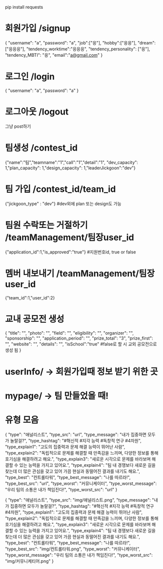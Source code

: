 pip install requests

# 회원가입 /signup

{
"username": "a",
"password": "a",
"job":["응"],
"hobby":["응응"],
"dream":["응응응"],
"tendency_worktime":"응응응",
"tendency_personality": ["응"],
"tendency_MBTI": "응",
"email":"a@gmail.com"
}

# 로그인 /login

{
"username": "a",
"password": "a"
}

# 로그아웃 /logout

그냥 post하기

# 팀생성 /contest_id

{"name":"팀","teamname":"1","call":"1","detail":"1",
"dev_capacity": 1,"plan_capacity": 1,"design_capacity": 1,"leaderJickgoon":"dev"}

# 팀 가입 /contest_id/team_id

{"jickgoon_type" : "dev"} #dev외에 plan 또는 design도 가능

# 팀원 수락또는 거절하기 /teamManagement/팀장user_id

{"application_id":1,"is_approved":"true"} #지원번호id, true or false

# 멤버 내보내기 /teamManagement/팀장user_id

{"team_id":1,"user_id":2}

# 교내 공모전 생성

{
"title": "",
"photo": "",
"field": "",
"eligibility": "",
"organizer": "",
"sponsorship": "",
"application_period": "",
"prize_total": "3",
"prize_first": "",
"website": "",
"details": "",
"isSchool":"true" #false로 할 시 교외 공모전으로 생성 됨
}

# userInfo/ -> 회원가입때 정보 받기 위한 곳

# mypage/ -> 팀 만들었을 때!

# 유형 모음

{
"type": "애널리스트",
"type_src": "url",
"type_message": "내가 집중하면 모두가 놀랄걸?",
"type_hashtag": "#혁신적 #지각 능력 #독창적 연구 #4차원",
"type_explain1": "고도의 집중력과 문제 해결 능력이 뛰어난 사람",
"type_explain2": "독립적으로 문제를 해결할 때 만족감을 느끼며, 다양한 정보를 통해 호기심을 해결하려고 해요.",
"type_explain3": "새로운 시각으로 문제를 바라보며 해결할 수 있는 능력을 가지고 있어요.",
"type_explain4": "팀 내 경쟁보다 새로운 길을 찾는데 더 많은 관심을 갖고 있어 가끔 현실과 동떨어진 결과를 내기도 해요.",
"type_best": "컨트롤타워",
"type_best_message": "나를 따르라!",
"type_best_src": "url",
"type_worst": "커뮤니케이터",
"type_worst_message": "우리 팀의 소통은 내가 책임진다!",
"type_worst_src": "url"
}

{
"type": "애널리스트",
"type_src": "img/애널리스트.png",
"type_message": "내가 집중하면 모두가 놀랄걸?",
"type_hashtag": "#혁신적 #지각 능력 #독창적 연구 #4차원",
"type_explain1": "고도의 집중력과 문제 해결 능력이 뛰어난 사람",
"type_explain2": "독립적으로 문제를 해결할 때 만족감을 느끼며, 다양한 정보를 통해 호기심을 해결하려고 해요.",
"type_explain3": "새로운 시각으로 문제를 바라보며 해결할 수 있는 능력을 가지고 있어요.",
"type_explain4": "팀 내 경쟁보다 새로운 길을 찾는데 더 많은 관심을 갖고 있어 가끔 현실과 동떨어진 결과를 내기도 해요.",
"type_best": "컨트롤타워",
"type_best_message": "나를 따르라!",
"type_best_src": "img/컨트롤타워.png",
"type_worst": "커뮤니케이터",
"type_worst_message": "우리 팀의 소통은 내가 책임진다!",
"type_worst_src": "img/커뮤니케티어.png"
}
